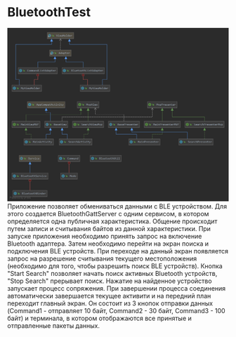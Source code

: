 # BluetoothTest
![Иллюстрация к проекту](https://github.com/esdiar-ru/BluetoothTest/raw/master/BluetoothUtil.png)
Приложение позволяет обмениваться данными с BLE устройством. Для этого создается BluetoothGattServer с одним сервисом, в котором определяется одна публичная характеристика. Общение происходит путем записи и считывания байтов из данной характеристики.
При запуске приложения необходимо принять запрос на включение Bluetooth адаптера. Затем необходимо перейти на экран поиска и подключения BLE устройств. При переходе на данный экран появляется запрос на разрешение считывания текущего местоположения (необходимо для того, чтобы разрешить поиск BLE устройств). Кнопка "Start Search" позволяет начать поиск активных Bluetooth устройств, "Stop Search" прерывает поиск. Нажатие на найденное устройство запускает процесс сопряжения. При завершении процесса соединения автоматически завершается текущее активити и на передний план переходит главный экран. Он состоит из 3 кнопок отправки данных (Command1 - отправляет 10 байт, Command2 - 30 байт, Command3 - 100 байт) и терминала, в котором отображаются все принятые и отправленные пакеты данных.
